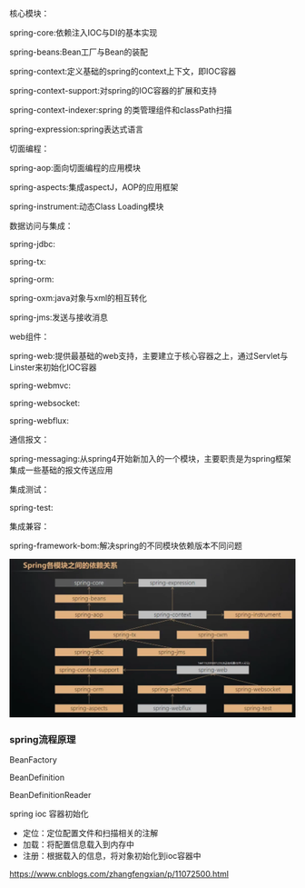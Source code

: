 核心模块：

spring-core:依赖注入IOC与DI的基本实现

spring-beans:Bean工厂与Bean的装配

spring-context:定义基础的spring的context上下文，即IOC容器

spring-context-support:对spring的IOC容器的扩展和支持

spring-context-indexer:spring 的类管理组件和classPath扫描

spring-expression:spring表达式语言



切面编程：

spring-aop:面向切面编程的应用模块

spring-aspects:集成aspectJ，AOP的应用框架

spring-instrument:动态Class Loading模块



数据访问与集成：

spring-jdbc:

spring-tx:

spring-orm:

spring-oxm:java对象与xml的相互转化

spring-jms:发送与接收消息



web组件：

spring-web:提供最基础的web支持，主要建立于核心容器之上，通过Servlet与Linster来初始化IOC容器

spring-webmvc:

spring-websocket:

spring-webflux:



通信报文：

spring-messaging:从spring4开始新加入的一个模块，主要职责是为spring框架集成一些基础的报文传送应用



集成测试：

spring-test:



集成兼容：

spring-framework-bom:解决spring的不同模块依赖版本不同问题



![](https://raw.githubusercontent.com/itscj1014/PictureBed/master/img/20200315040833.png)



 

### spring流程原理

BeanFactory

BeanDefinition

BeanDefinitionReader



spring ioc 容器初始化

- 定位：定位配置文件和扫描相关的注解
- 加载：将配置信息载入到内存中
- 注册：根据载入的信息，将对象初始化到ioc容器中





 https://www.cnblogs.com/zhangfengxian/p/11072500.html 